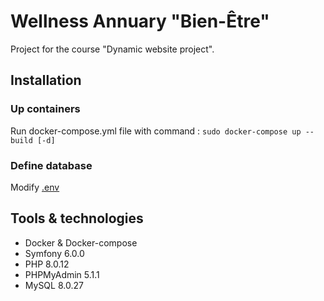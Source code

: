 # Wellness Annuary "Bien-Être"
Project for the course "Dynamic website project".


## Installation
### Up containers
Run docker-compose.yml file with command : `sudo docker-compose up --build [-d] `
### Define database
Modify [.env](annuaire/.env)

## Tools & technologies
* Docker & Docker-compose
* Symfony 6.0.0
* PHP 8.0.12
* PHPMyAdmin 5.1.1
* MySQL 8.0.27